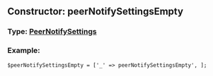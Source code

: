 ## Constructor: peerNotifySettingsEmpty  




### Type: [PeerNotifySettings](../types/PeerNotifySettings.md)


### Example:

```
$peerNotifySettingsEmpty = ['_' => peerNotifySettingsEmpty', ];
```